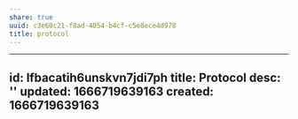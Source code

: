 ```yaml
---
share: true
uuid: c3e60c21-f8ad-4054-b4cf-c5e8ece4d978
title: protocol
---
```

---
id: lfbacatih6unskvn7jdi7ph
title: Protocol
desc: ''
updated: 1666719639163
created: 1666719639163
---

